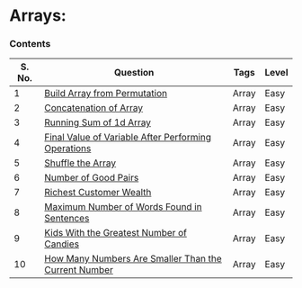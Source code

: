 # Arrays:

### Contents

| S. No. | Question | Tags | Level |
|--------|----------|------|-------|
| 1 | [Build Array from Permutation](https://github.com/MainakRepositor/MyLeetPy/blob/master/1.py) | Array | Easy |
| 2 | [Concatenation of Array](https://github.com/MainakRepositor/MyLeetPy/blob/master/2.py) | Array | Easy |
| 3 | [Running Sum of 1d Array](https://github.com/MainakRepositor/MyLeetPy/blob/master/3.py) | Array | Easy |
| 4 | [Final Value of Variable After Performing Operations](https://github.com/MainakRepositor/MyLeetPy/blob/master/4.py) | Array | Easy |
| 5 | [Shuffle the Array](https://github.com/MainakRepositor/MyLeetPy/blob/master/5.py) | Array | Easy |
| 6 | [Number of Good Pairs](https://github.com/MainakRepositor/MyLeetPy/blob/master/6.py) | Array | Easy |
| 7 | [Richest Customer Wealth](https://github.com/MainakRepositor/MyLeetPy/blob/master/7.py) | Array | Easy |
| 8 | [Maximum Number of Words Found in Sentences](https://github.com/MainakRepositor/MyLeetPy/blob/master/8.py) | Array | Easy |
| 9 | [Kids With the Greatest Number of Candies](https://github.com/MainakRepositor/MyLeetPy/blob/master/9.py) | Array | Easy |
| 10 | [How Many Numbers Are Smaller Than the Current Number](https://github.com/MainakRepositor/MyLeetPy/blob/master/10.py) | Array | Easy |
